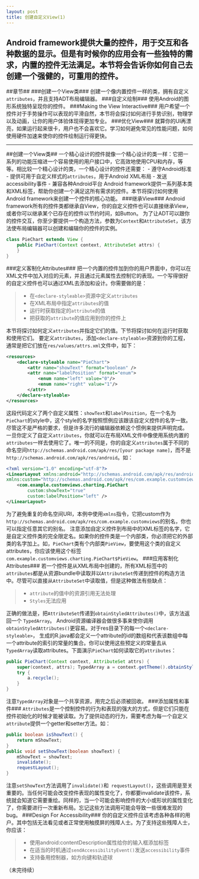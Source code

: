 ```yaml
---
layout: post
title: 创建自定义View(1)
---
```

Android framework提供大量的控件，用于交互和各种数据的显示。但是有时候你的应用会有一些独特的需求，内置的控件无法满足。本节将会告诉你如何自己去创建一个强健的，可重用的控件。
--------
##章节##
###创建一个View类###
 创建一个像内置控件一样的类，拥有自定义`attributes`，并且支持ADT布局编辑器。
###自定义绘制###
使用Android的图形系统独特呈现你的控件。
###Making the View Interactive###
用户希望一个控件对于手势操作可以表现的平滑自然，本节将会探讨如何进行手势识别，物理学以及动画，让你的用户体验体现得更加专业。
###优化View###
就算你的UI再漂亮，如果运行起来很卡，用户也不会喜欢它。学习如何避免常见的性能问题，如何使用硬件加速来使你的控件绘制运行得更快。
<!--more-->

--------
##创建一个View类##
一个精心设计的控件就像一个精心设计的类一样：它把一系列的功能压缩进一个容易使用的用户接口中，它高效地使用CPU和内存，等等。相比较一个精心设计的类，一个精心设计的控件还需要： - 遵守Android标准 - 提供可用于自定义样式的`attributes`，用于Android XML布局 - 发送accessibility事件 - 兼容各种Android平台 Android framework提供一系列基本类和XML标签，帮助你创建一个满足这所有需求的控件。本节将探讨如何使用Android framework来创建一个控件的核心功能。
###继承View###
Android framework所有的控件类都继承自View，你的自定义控件也可以直接继承View，或者你可以继承某个已存在的控件以节约时间，如Button。 为了让ADT可以跟你的控件交互，你至少要提供一个构造方法，参数为`Context`和`AttributeSet`，该方法使布局编辑器可以创建和编辑你的控件的实例。
```java
class PieChart extends View {
    public PieChart(Context context, AttributeSet attrs) {
    }
} 
```
###定义客制化Attributes###
把一个内置的控件加到你的用户界面中，你可以在XML文件中加入对应的元素，并且通过元素属性去控制它的表现。一个写得很好的自定义控件也可以通过XML去添加和设计。你需要做的是：
> * 在`<declare-styleable>`资源中定义`attributes`
> * 在XML布局中指定`attributes`的值
> * 运行时获取指定的`attribute`的值
> * 把获取的`attribute`的值应用到你的控件上

本节将探讨如何定义`attributes`并指定它们的值。下节将探讨如何在运行时获取和使用它们。
要定义`attributes`，添加`<declare-styleable>`资源到你的工程，通常是把它们放在`res/values/attrs.xml`文件中，如下：
```xml
<resources>
    <declare-styleable name="PieChart">
        <attr name="showText" format="boolean" />
        <attr name="labelPosition" format="enum">
            <enum name="left" value="0"/>
            <enum name="right" value="1"/>
        </attr>
    </declare-styleable>
</resources>
```
 这段代码定义了两个自定义属性：`showText`和`labelPosition`，在一个名为`PieChart`的style中，这个style的名字按照惯例应该跟该自定义控件的名字一致。尽管这不是严格的要求，但是许多流行的编辑器依赖这个惯例来提供声明完成。
 一旦你定义了自定义`attributes`，你就可以在布局XML文件中像使用系统内置的`attributes`一样去使用它了。唯一的不同是，你的自定义`attributes`属于不同的命名空间`http://schemas.android.com/apk/res/[your package name]`，而不是`http://schemas.android.com/apk/res/android`。如： 
```xml
<?xml version="1.0" encoding="utf-8"?>
<LinearLayout xmlns:android="http://schemas.android.com/apk/res/android"
xmlns:custom="http://schemas.android.com/apk/res/com.example.customviews"> 
    <com.example.customviews.charting.PieChart
        custom:showText="true"
        custom:labelPosition="left" />
</LinearLayout> 
```
 为了避免重复的命名空间URI，本例中使用`xmlns`指令，它把custom作为`http://schemas.android.com/apk/res/com.example.customviews`的别名，你也可以指定任意其它的别名。 注意添加自定义控件到布局中的XML标签的名字，它是自定义控件类的完全限定名。如果你的控件类是一个内部类，你必须把它的外部类的名字加上。如，`PieChart`类有个内部类`PieView`，要使用这个类的自定义attributes，你应该使用这个标签`com.example.customviews.charting.PieChart$PieView`。
###应用客制化Attributes###
若一个控件是从XML布局中创建的，所有XML标签中的`attributes`都是从资源bundle中读取并以`AttributeSet`传递到控件的构造方法中。尽管可以直接从`AttributeSet`中读取值，但是这种做法有些缺点：
> - `attribute`的值中的资源引用无法处理
> - `Styles`无法应用

正确的做法是，把`AttributeSet`传递到`obtainStyledAttributes()`中，该方法返回一个 `TypedArray`。
Android资源编译器会做很多事来使你调用 `obtainStyledAttributes()`更容易。对于res目录下的每一个`<declare-styleable>`， 生成的R.java都会定义一个attribute的id的数组和代表该数组中每一个attribute的索引的常量的集合。你可以使用这些预定义的常量去从`TypedArray`读取attributes。下面演示`PieChart`如何读取它的`attributes`：
```java
public PieChart(Context context, AttributeSet attrs) {
    super(context, attrs); TypedArray a = context.getTheme().obtainStyledAttributes( attrs, R.styleable.PieChart, 0, 0);
    try {
        a.recycle();
    }
} 
```
注意`TypedArray`对象是一个共享资源，用完之后必须被回收。
###添加属性和事件###
`Attributes`是一个控制控件的行为和表现的强大的方式，但是它们只能在控件初始化的时候才能被读取。为了提供动态的行为，需要考虑为每一个自定义`attribute`提供一个getter和setter方法。如：
```java
public boolean isShowText() {
    return mShowText;
}
public void setShowText(boolean showText) {
    mShowText = showText;
    invalidate();
    requestLayout();
}
```
注意`setShowText`方法调用了`invalidate()`和` requestLayout()`，这些调用是至关重要的。当任何可能会改变控件表现的属性变化了，你都要invalidate该控件，系统就会知道它需要重绘。同样的，当一个可能会影响控件的大小或形状的属性变化了，你需要进行一次重新布局。忘记这些方法调用可能会导致一些很难发现的bug。
###Design For Accessibility###
你的自定义控件应该考虑各种各样的用户。其中包括无法看见或者正常使用触摸屏的残障人士。为了支持这些残障人士，你应该：
> - 使用android:contentDescription属性给你的输入框添加标签
> - 在适当的时机通过`sendAccessibilityEvent()`发送`accessibility`事件
> - 支持备用控制器，如方向键和轨迹球

（未完待续）
